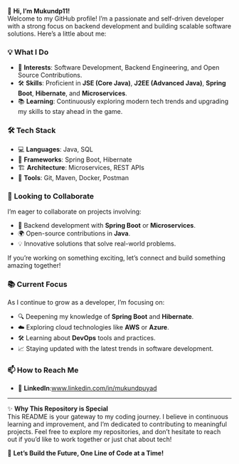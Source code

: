 👋 **Hi, I’m Mukundp11!**  
Welcome to my GitHub profile! I’m a passionate and self-driven developer with a strong focus on backend development and building scalable software solutions. Here’s a little about me:  

### 💡 **What I Do**  
- 🌟 **Interests**: Software Development, Backend Engineering, and Open Source Contributions.  
- 🛠️ **Skills**: Proficient in **JSE (Core Java)**, **J2EE (Advanced Java)**, **Spring Boot**, **Hibernate**, and **Microservices**.  
- 📚 **Learning**: Continuously exploring modern tech trends and upgrading my skills to stay ahead in the game.  

### 🛠️ **Tech Stack**  
- 💻 **Languages**: Java, SQL  
- 🧩 **Frameworks**: Spring Boot, Hibernate  
- 🏗️ **Architecture**: Microservices, REST APIs  
- 🔧 **Tools**: Git, Maven, Docker, Postman  

### 🌱 **Looking to Collaborate**  
I’m eager to collaborate on projects involving:  
- 🚀 Backend development with **Spring Boot** or **Microservices**.  
- 🌍 Open-source contributions in **Java**.  
- 💡 Innovative solutions that solve real-world problems.  

If you’re working on something exciting, let’s connect and build something amazing together!  

### 📚 **Current Focus**  
As I continue to grow as a developer, I’m focusing on:  
- 🔍 Deepening my knowledge of **Spring Boot** and **Hibernate**.  
- ☁️ Exploring cloud technologies like **AWS** or **Azure**.  
- 🛠️ Learning about **DevOps** tools and practices.  
- 📈 Staying updated with the latest trends in software development.  

### 📫 **How to Reach Me**  
- 🔗 **LinkedIn**:www.linkedin.com/in/mukundpuyad 

---

✨ **Why This Repository is Special**  
This README is your gateway to my coding journey. I believe in continuous learning and improvement, and I’m dedicated to contributing to meaningful projects. Feel free to explore my repositories, and don’t hesitate to reach out if you’d like to work together or just chat about tech!  

🚀 **Let’s Build the Future, One Line of Code at a Time!**
